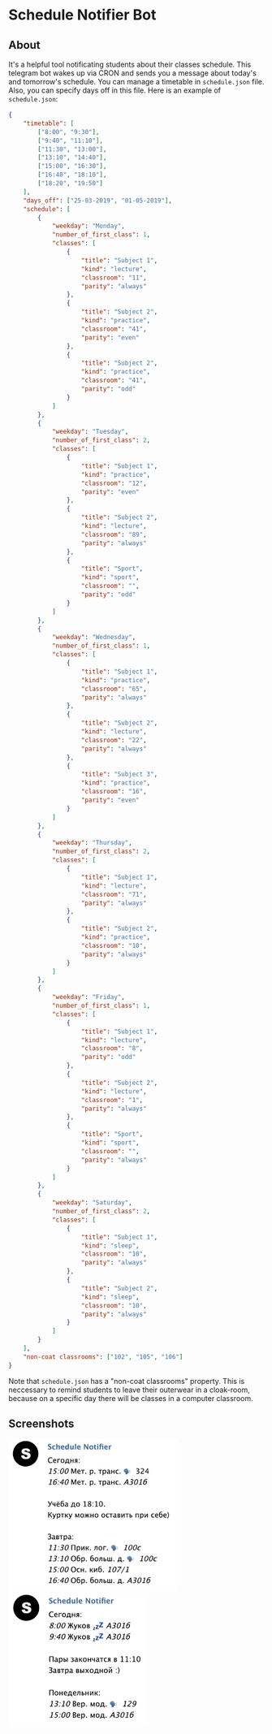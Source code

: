 # Schedule Notifier Bot
## About

It's a helpful tool notificating students about their classes schedule. This telegram bot wakes up via CRON and sends you a message about today's and tomorrow's schedule. You can manage a timetable in `schedule.json` file. Also, you can specify days off in this file. Here is an example of `schedule.json`:
```json
{
	"timetable": [
		["8:00", "9:30"],
		["9:40", "11:10"],
		["11:30", "13:00"],
		["13:10", "14:40"],
		["15:00", "16:30"],
		["16:40", "18:10"],
		["18:20", "19:50"]
	],
  	"days_off": ["25-03-2019", "01-05-2019"],
	"schedule": [
		{
			"weekday": "Monday",
			"number_of_first_class": 1,
			"classes": [
				{
					"title": "Subject 1",
					"kind": "lecture",
					"classroom": "11",
					"parity": "always"
				},
				{
					"title": "Subject 2",
					"kind": "practice",
					"classroom": "41",
					"parity": "even"
				},
				{
					"title": "Subject 2",
					"kind": "practice",
					"classroom": "41",
					"parity": "odd"
				}
			]
		},
		{
			"weekday": "Tuesday",
			"number_of_first_class": 2,
			"classes": [
				{
					"title": "Subject 1",
					"kind": "practice",
					"classroom": "12",
					"parity": "even"
				},
				{
					"title": "Subject 2",
					"kind": "lecture",
					"classroom": "89",
					"parity": "always"
				},
				{
					"title": "Sport",
					"kind": "sport",
					"classroom": "",
					"parity": "odd"
				}
			]
		},
		{
			"weekday": "Wednesday",
			"number_of_first_class": 1,
			"classes": [
				{
					"title": "Subject 1",
					"kind": "practice",
					"classroom": "65",
					"parity": "always"
				},
				{
					"title": "Subject 2",
					"kind": "lecture",
					"classroom": "22",
					"parity": "always"
				},
				{
					"title": "Subject 3",
					"kind": "practice",
					"classroom": "16",
					"parity": "even"
				}
			]
		},
		{
			"weekday": "Thursday",
			"number_of_first_class": 2,
			"classes": [
				{
					"title": "Subject 1",
					"kind": "lecture",
					"classroom": "71",
					"parity": "always"
				},
				{
					"title": "Subject 2",
					"kind": "practice",
					"classroom": "10",
					"parity": "always"
				}
			]
		},
		{
			"weekday": "Friday",
			"number_of_first_class": 1,
			"classes": [
				{
					"title": "Subject 1",
					"kind": "lecture",
					"classroom": "8",
					"parity": "odd"
				},
				{
					"title": "Subject 2",
					"kind": "lecture",
					"classroom": "1",
					"parity": "always"
				},
				{
					"title": "Sport",
					"kind": "sport",
					"classroom": "",
					"parity": "always"
				}
			]
		},
		{
			"weekday": "Saturday",
			"number_of_first_class": 2,
			"classes": [
				{
					"title": "Subject 1",
					"kind": "sleep",
					"classroom": "10",
					"parity": "always"
				},
				{
					"title": "Subject 2",
					"kind": "sleep",
					"classroom": "10",
					"parity": "always"
				}
			]
		}
	],
	"non-coat classrooms": ["102", "105", "106"]
}
```
Note that `schedule.json` has a "non-coat classrooms" property. This is neccessary to remind students to leave their outerwear in a cloak-room, because on a specific day there will be classes in a computer classroom.

## Screenshots

<img src="https://raw.githubusercontent.com/agvolkov5/schedule-notifier-bot/master/screenshot1.png" data-canonical-src="https://raw.githubusercontent.com/agvolkov5/schedule-notifier-bot/master/screenshot1.png" height="300" />
<img src="https://raw.githubusercontent.com/agvolkov5/schedule-notifier-bot/master/screenshot2.png" data-canonical-src="https://raw.githubusercontent.com/agvolkov5/schedule-notifier-bot/master/screenshot2.png" height="265" />
